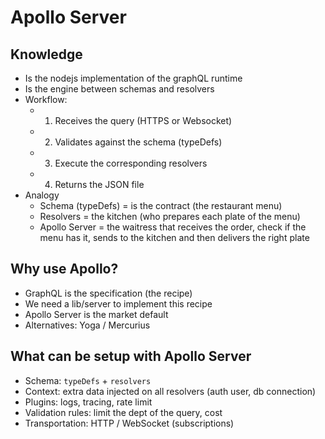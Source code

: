 # Apollo Server

## Knowledge
- Is the nodejs implementation of the graphQL runtime
- Is the engine between schemas and resolvers
- Workflow:
  - 1. Receives the query (HTTPS or Websocket)
  - 2. Validates against the schema (typeDefs)
  - 3. Execute the corresponding resolvers
  - 4. Returns the JSON file
- Analogy
  - Schema (typeDefs) = is the contract (the restaurant menu)
  - Resolvers = the kitchen (who prepares each plate of the menu)
  - Apollo Server = the waitress that receives the order, check if the menu has it, sends to the kitchen and then delivers the right plate

## Why use Apollo?
- GraphQL is the specification (the recipe)
- We need a lib/server to implement this recipe
- Apollo Server is the market default
- Alternatives: Yoga / Mercurius

## What can be setup with Apollo Server
- Schema: `typeDefs` + `resolvers`
- Context: extra data injected on all resolvers (auth user, db connection)
- Plugins: logs, tracing, rate limit
- Validation rules: limit the dept of the query, cost
- Transportation: HTTP / WebSocket (subscriptions)